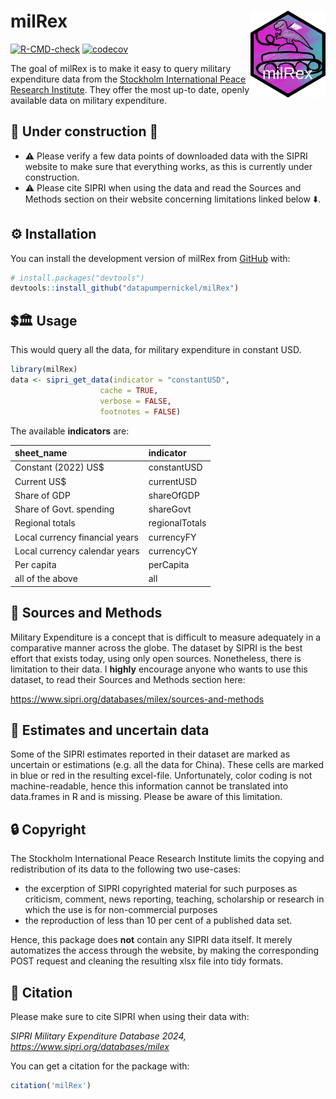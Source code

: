 
<!-- README.md is generated from README.Rmd. Please edit that file -->

# milRex <a href="https://datapumpernickel.github.io/milRex/"><img src="man/figures/logo.png" align="right" height="139" alt="milRex website" /></a>

<!-- badges: start -->

[![R-CMD-check](https://github.com/datapumpernickel/milRex/actions/workflows/R-CMD-check.yaml/badge.svg)](https://github.com/datapumpernickel/milRex/actions/workflows/R-CMD-check.yaml)
[![codecov](https://codecov.io/gh/datapumpernickel/milRex/graph/badge.svg?token=08ULI3CEWH)](https://codecov.io/gh/datapumpernickel/milRex)

<!-- badges: end -->

The goal of milRex is to make it easy to query military expenditure data
from the [Stockholm International Peace Research
Institute](https://www.sipri.org/databases/milex). They offer the most
up-to date, openly available data on military expenditure.

## 🚧 Under construction 🚧

- ⚠️ Please verify a few data points of downloaded data with the SIPRI
  website to make sure that everything works, as this is currently under
  construction.
- ⚠️ Please cite SIPRI when using the data and read the Sources and
  Methods section on their website concerning limitations linked below
  ⬇️.

## ⚙️ Installation

You can install the development version of milRex from
[GitHub](https://github.com/) with:

``` r
# install.packages("devtools")
devtools::install_github("datapumpernickel/milRex")
```

## 💲🏛️ Usage

This would query all the data, for military expenditure in constant USD.

``` r
library(milRex)
data <- sipri_get_data(indicator = "constantUSD", 
                    cache = TRUE,
                    verbose = FALSE,
                    footnotes = FALSE)
```

The available **indicators** are:
<center>

| sheet_name                     | indicator      |
|:-------------------------------|:---------------|
| Constant (2022) US\$           | constantUSD    |
| Current US\$                   | currentUSD     |
| Share of GDP                   | shareOfGDP     |
| Share of Govt. spending        | shareGovt      |
| Regional totals                | regionalTotals |
| Local currency financial years | currencyFY     |
| Local currency calendar years  | currencyCY     |
| Per capita                     | perCapita      |
| all of the above               | all            |

</center>

## 📝 Sources and Methods

Military Expenditure is a concept that is difficult to measure
adequately in a comparative manner across the globe. The dataset by
SIPRI is the best effort that exists today, using only open sources.
Nonetheless, there is limitation to their data. I **highly** encourage
anyone who wants to use this dataset, to read their Sources and Methods
section here:

<https://www.sipri.org/databases/milex/sources-and-methods>

## 🔎 Estimates and uncertain data

Some of the SIPRI estimates reported in their dataset are marked as
uncertain or estimations (e.g. all the data for China). These cells are
marked in blue or red in the resulting excel-file. Unfortunately, color
coding is not machine-readable, hence this information cannot be
translated into data.frames in R and is missing. Please be aware of this
limitation.

## 🔒 Copyright

The Stockholm International Peace Research Institute limits the copying
and redistribution of its data to the following two use-cases:

- the excerption of SIPRI copyrighted material for such purposes as
  criticism, comment, news reporting, teaching, scholarship or research
  in which the use is for non-commercial purposes
- the reproduction of less than 10 per cent of a published data set.

Hence, this package does **not** contain any SIPRI data itself. It
merely automatizes the access through the website, by making the
corresponding POST request and cleaning the resulting xlsx file into
tidy formats.

## 🤝 Citation

Please make sure to cite SIPRI when using their data with:

*SIPRI Military Expenditure Database 2024,
<https://www.sipri.org/databases/milex>*

You can get a citation for the package with:

``` r
citation('milRex')
```
